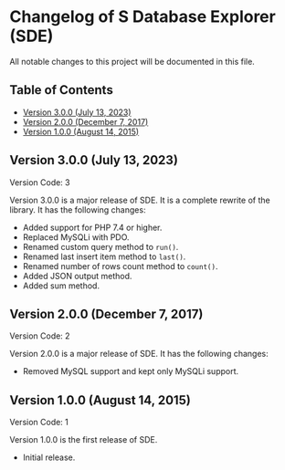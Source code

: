 # Changelog of S Database Explorer (SDE)

All notable changes to this project will be documented in this file.

## Table of Contents

- [Version 3.0.0 (July 13, 2023)](#version-300-july-13-2023)
- [Version 2.0.0 (December 7, 2017)](#version-200-december-7-2017)
- [Version 1.0.0 (August 14, 2015)](#version-100-august-14-2015)

## Version 3.0.0 (July 13, 2023)

Version Code: 3

Version 3.0.0 is a major release of SDE. It is a complete rewrite of the library. It has the following changes:

- Added support for PHP 7.4 or higher.
- Replaced MySQLi with PDO.
- Renamed custom query method to `run()`.
- Renamed last insert item method to `last()`.
- Renamed number of rows count method to `count()`.
- Added JSON output method.
- Added sum method.

## Version 2.0.0 (December 7, 2017)

Version Code: 2

Version 2.0.0 is a major release of SDE. It has the following changes:

- Removed MySQL support and kept only MySQLi support.

## Version 1.0.0 (August 14, 2015)

Version Code: 1

Version 1.0.0 is the first release of SDE.

- Initial release.